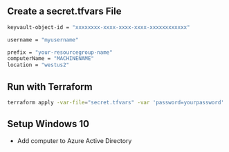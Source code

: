 ## Create a secret.tfvars File

```bash
keyvault-object-id = "xxxxxxxx-xxxx-xxxx-xxxx-xxxxxxxxxxxx"

username = "myusername"

prefix = "your-resourcegroup-name"
computerName = "MACHINENAME"
location = "westus2"
```

## Run with Terraform

```bash
terraform apply -var-file="secret.tfvars" -var 'password=yourpassword'
```

## Setup Windows 10

* Add computer to Azure Active Directory
